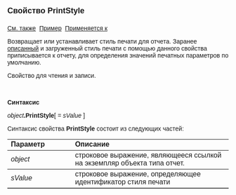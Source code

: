 <html>
<head>
<title>Отчет\PrintStyle</title>
</head>

<body>

<p><font size="4" face="Arial"><strong>Свойство PrintStyle<br>
<br>
</strong></font><font face="Arial"><a href="../../Defs/PrintStyle.html">
См. также</a>&nbsp; <u>Пример</u>&nbsp; <a href="../AsRepViewer.html">Применяется 
к</a></font></p>

<p><font face="Arial">Возвращает или устанавливает стиль печати для 
отчета. Заранее <a
href="../../Defs/PrintStyle.html">описанный</a> и загруженный стиль печати с 
помощью данного свойства приписывается к отчету, для определения значений 
печатных параметров по умолчанию. </font></p>

<p><font face="Arial">Свойство для чтения и записи.</font></p>

<p>&nbsp;</p>

<p class="label"><font face="Arial"><b>Синтаксис</b></font></p>

<p><font face="Arial"><em>object</em><strong>.PrintStyle</strong>[<em> 
= sValue</em>
]</font></p>

<p><font face="Arial">Синтаксис свойства <strong>PrintStyle</strong>
состоит из следующих частей:</font></p>

<table border="1" cellPadding="5" cols="2" frame="below" rules="rows">
<TBODY>
  <tr vAlign="top">
    <td class="label" width="29%"><font face="Arial"><b>Параметр</b></font></td>
    <td class="label" width="71%"><font face="Arial"><strong>Описание</strong></font></td>
  </tr>
  <tr>
    <td width="29%"><font face="Arial"><em>object</em></font></td>
    <td width="71%"><font face="Arial">строковое выражение, являющееся 
	ссылкой на экземпляр объекта типа отчет.</font></td>
  </tr>
  <tr>
    <td width="29%"><font face="Arial"><em>sValue</em></font></td>
    <td width="71%"><font face="Arial">строковое выражение, 
	определяющее идентификатор стиля печати</font></td>
  </tr>
</TBODY>
</table>
</body>
</html>
